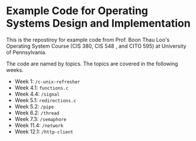 # Example Code for Operating Systems Design and Implementation

This is the repostiroy for example code from Prof. Boon Thau Loo's Operating System Course (CIS 380, CIS 548 , and CITO 595) at University of Pennsylvania.

The code are named by topics. The topics are covered in the following weeks.

- Week 1: `/c-unix-refresher`
- Week 4.1: `functions.c`
- Week 4.4: `/signal`
- Week 5.1: `redirections.c`
- Week 5.2: `/pipe`
- Week 6.2: `/thread`
- Week 7.3: `/semaphore`
- Week 11.4: `/network`
- Week 12.1: `/http-client`
